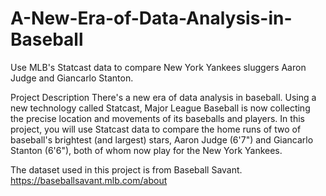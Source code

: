 # A-New-Era-of-Data-Analysis-in-Baseball
Use MLB's Statcast data to compare New York Yankees sluggers Aaron Judge and Giancarlo Stanton.

Project Description
There's a new era of data analysis in baseball. Using a new technology called Statcast, Major League Baseball is now collecting the precise location and movements of its baseballs and players. In this project, you will use Statcast data to compare the home runs of two of baseball's brightest (and largest) stars, Aaron Judge (6'7") and Giancarlo Stanton (6'6"), both of whom now play for the New York Yankees.

The dataset used in this project is from Baseball Savant.
https://baseballsavant.mlb.com/about
